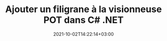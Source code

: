 ---
############################# Static ############################
layout: "autogen-gist"
date: 2021-10-02T14:22:14+03:00
draft: false
path: "fr/total/net/watermark/pot/"
other_out_formats: "PDF DOC DOCX DOCM DOT DOTM DOTX RTF XLS XLSM XLSX XLT XLTM XLTX PPT PPTX PPTM PPS PPSX PPSM POT POTX POTM EML EMLX OFT MSG ODT BMP GIF JPEG JP2 PNG TIFF WEBP VSD VDX VSDM VSDX VSS VSSM VSSX VST VSTM VSTX VSX VTX JPG Word Excel Image Visio"
ad_headline: "Ajouter un filigrane à POT | C#"
ad_description: "Ajouter, rechercher, modifier et supprimer des filigranes du fichier POT en C# .NET"

############################# Head ############################
head_title: "Ajouter un filigrane de texte ou d'image à POT dans C # ASP.NET"
head_description: "Ajoutez, recherchez, modifiez et supprimez un filigrane de texte ou d'image d'un fichier POT, Word, Excel, PowerPoint, diagramme ou image dans un fichier C #, ASP.NET, VB.NET, .NET Core, Xamarin et Mono sur votre ordinateur de bureau, Web ou application mobile."

############################# Header ############################
title: "Ajouter un filigrane à la visionneuse POT dans C# .NET"
description: "Ajoutez des images de filigrane aux applications de visualisation de documents POT qui sont développées dans les plateformes C#, ASP.NET, VB.NET, .NET Core, Xamarin et Mono. Utilisez des méthodes avancées de gestion des filigranes pour afficher, rechercher, modifier et supprimer divers types de filigranes dans les PDF, les documents Microsoft Word, les feuilles de calcul Excel, les présentations PowerPoint, les diagrammes, les pièces jointes aux e-mails et les formats de fichiers image. Vous pouvez facilement afficher le fichier filigrané sous forme de fichier HTML, image ou PDF dans vos applications sans utiliser de logiciel supplémentaire."

############################# SubMenu ############################
submenu:
    enable: false

############################# Content ############################
content:
    enable: true
    block:
    - title_left: "Ajouter un filigrane d'image au fichier PDF dans .NET"
      content_left: |
          [Conholdate.Total pour .NET](https://products.conholdate.com/total/net/) permet aux développeurs .NET d'ajouter facilement des filigranes d'image à leurs applications de visualisation de documents en ajoutant quelques étapes simples.

          -   Instancier **Filigrane** avec le format du document d'entrée
          -   Utiliser le chemin de l'image du filigrane comme paramètre constructeur de la classe **ImageWatermark**
          -   Définir la taille et l'alignement du filigrane
          -   Ajoutez un filigrane au ** filigrane ** et créez un document de sortie
          -   Instanciez **Viewer** avec le document de sortie
          -   Définir les options pour afficher le document au format HTML
          
      title_right: "Instructions de téléchargement et d'installation des API"
      content_right: |
          L'exemple de code ci-dessous nécessite les espaces de noms "GroupDocs.Watermark" et "GroupDocs.Viewer" pour insérer un filigrane d'image dans le document et l'afficher sous forme de fichier HTML sur différents systèmes d'exploitation tels que Windows, Linux ou macOS tout en utilisant des plates-formes telles que Windows Azure, Mono et Xamarin.
          
          Obtenez les fichiers respectifs à partir des [téléchargements](https://downloads.conholdate.com/total/net) ou récupérez le package complet à partir de [NuGet](https://www.nuget.org/packages/Conholdate.Total/ ) pour ajouter 'Conholdate.Total` directement dans votre espace de travail. Découvrez d'autres [API .NET pour les documents Office](https://products.conholdate.com/total/net/) proposées par Conholdate.Total.
          
      gisthash: "655c316366548f2d74110b3336913832"
      gistfile: "insert-image-watermark-to-pdf.cs"

    - title_left: "Ajouter un filigrane de texte au fichier PDF dans .NET"
      content_left: |
          L'exemple de code ci-dessous montre comment ajouter un filigrane de texte dans un document PDF en utilisant quelques lignes de code C#. Il insérera un filigrane sur toutes les pages des formats de document pris en charge.

          -   Instancier **Filigrane** avec le document PDF d'entrée
          -   Initialiser la **police** à utiliser pour le filigrane
          -   Créez l'objet **TextWatermark**
          -   Définir les propriétés du filigrane (alignement, couleur, etc.)
          -   Ajouter un filigrane au filigrane et générer un document de sortie
        
      title_right: "Ajouter, rechercher, modifier et supprimer des filigranes"
      content_right: |
          L'API .NET Watermark offre une puissante solution de gestion des filigranes et vous permet de rechercher tous les filigranes possibles présents sur le document source. Il peut également détecter les filigranes déjà ajoutés par les outils ou logiciels tiers. Vous pouvez facilement modifier le texte ou l'image dans les filigranes trouvés et supprimer tout ou partie des filigranes du document précédemment ajouté.

          Les types de filigrane pris en charge incluent XObject, Artifact, Annotation, Shape, text et image.
          
      gisthash: "a7ed65fc41e058ea08854530444ce267"
      gistfile: "insert-text-watermark-to-pdf.cs"

############################# About Formats ############################
about_formats:
    enable: false
############################# More Formats ############################
more_formats:
    enable: true
    auto: false
    other_out_formats: PDF DOC DOCX DOCM DOT DOTM DOTX RTF XLS XLSM XLSX XLT XLTM XLTX PPT PPTX PPTM PPS PPSX PPSM POT POTX POTM EML EMLX OFT MSG ODT BMP GIF JPEG JP2 PNG TIFF WEBP VSD VDX VSDM VSDX VSS VSSM VSSX VST VSTM VSTX VSX VTX JPG Word Excel Image Visio
############################# Back to top ###############################
back_to_top:
  enable: true
---